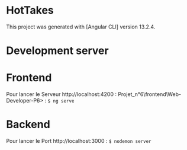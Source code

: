 # HotTakes

This project was generated with [Angular CLI] version 13.2.4.


  # Development server
   
 # Frontend  
 Pour lancer le Serveur http://localhost:4200 : Projet_n°6\frontend\Web-Developer-P6> : `$ ng serve`

# Backend  
 Pour lancer le Port http://localhost:3000 : `$ nodemon server`





